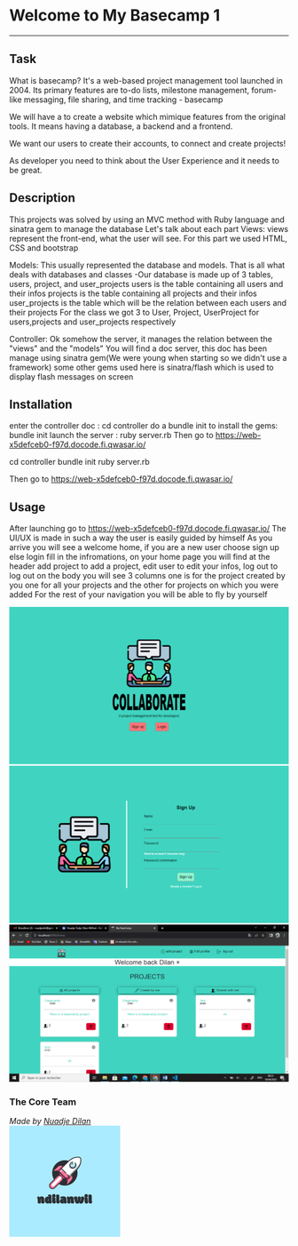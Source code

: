 # Welcome to My Basecamp 1
***

## Task
What is basecamp?
It's a web-based project management tool launched in 2004. Its primary features are to-do lists, milestone management, forum-like messaging, file sharing, and time tracking - basecamp

We will have a to create a website which mimique features from the original tools. It means having a database, a backend and a frontend.

We want our users to create their accounts, to connect and create projects!

As developer you need to think about the User Experience and it needs to be great.

## Description
This projects was solved by using an MVC method with Ruby language and sinatra gem to manage the database
Let's talk about each part
Views: views represent the front-end, what the user will see.
        For this part we used HTML, CSS and bootstrap

Models: This usually represented the database and models. That is all what deals with databases and classes
        -Our database is made up of 3 tables, users, project, and user_projects
        users is the table containing all users and their infos
        projects is the table containing all projects and their infos
        user_projects is the table which will be the relation between each users and their projects
        For the class we got 3 to User, Project, UserProject for users,projects and user_projects respectively

Controller: Ok somehow the server, it manages the relation between the "views" and the "models"
            You will find a doc server, this doc has been manage using sinatra gem(We were young when starting so we didn't use a framework)
            some other gems used here is sinatra/flash which is used to display flash messages on screen
            
## Installation
enter the controller doc : cd controller
do a bundle init to install the gems: bundle init
launch the server : ruby server.rb
Then go to https://web-x5defceb0-f97d.docode.fi.qwasar.io/

cd controller
bundle init
ruby server.rb

Then go to https://web-x5defceb0-f97d.docode.fi.qwasar.io/

## Usage
After launching go to https://web-x5defceb0-f97d.docode.fi.qwasar.io/
The UI/UX is made in such a way the user is easily guided by himself
As you arrive you will see a welcome home, if you are a new user choose sign up else login
fill in the infromations, on your home page you will find at the header
add project to add a project, edit user to edit your infos, log out to log out
on the body you will see 3 columns one is for the project created by you one for all your projects and the other for projects on which you were added
For the rest of your navigation you will be able to fly by yourself

<img alt='ndilanwil' src='./controller/public/2.png'>
<img alt='ndilanwil' src='./controller/public/3.png'>
<img alt='ndilanwil' src='./controller/public/1.png'>



### The Core Team


<span><i>Made by <a href='https://www.linkedin.com/in/nuadje-todjo-dilan-wilfred-80b50b220/'>Nuadje Dilan</a></i></span>
<br>
<span><img alt='ndilanwil' src='./controller/public/4.png'></span>
